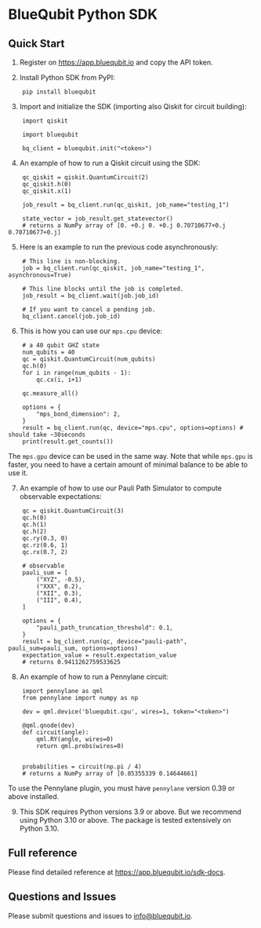 # BlueQubit Python SDK

## Quick Start

1. Register on https://app.bluequbit.io and copy the API token.

2. Install Python SDK from PyPI:
```
    pip install bluequbit
```

3. Import and initialize the SDK (importing also Qiskit for circuit building):

```
    import qiskit

    import bluequbit

    bq_client = bluequbit.init("<token>")
```

4. An example of how to run a Qiskit circuit using the SDK:

```
    qc_qiskit = qiskit.QuantumCircuit(2)
    qc_qiskit.h(0)
    qc_qiskit.x(1)

    job_result = bq_client.run(qc_qiskit, job_name="testing_1")

    state_vector = job_result.get_statevector() 
    # returns a NumPy array of [0. +0.j 0. +0.j 0.70710677+0.j 0.70710677+0.j]
```

5. Here is an example to run the previous code asynchronously:

```
    # This line is non-blocking.
    job = bq_client.run(qc_qiskit, job_name="testing_1", asynchronous=True)

    # This line blocks until the job is completed.
    job_result = bq_client.wait(job.job_id)

    # If you want to cancel a pending job.
    bq_client.cancel(job.job_id)
```

6. This is how you can use our `mps.cpu` device:

```
    # a 40 qubit GHZ state
    num_qubits = 40
    qc = qiskit.QuantumCircuit(num_qubits)
    qc.h(0)
    for i in range(num_qubits - 1):
        qc.cx(i, i+1)
    
    qc.measure_all()
    
    options = {
        "mps_bond_dimension": 2,
    }
    result = bq_client.run(qc, device="mps.cpu", options=options) # should take ~30seconds
    print(result.get_counts())
```   

The `mps.gpu` device can be used in the same way. 
Note that while `mps.gpu` is faster, you need to have a certain amount of minimal balance to be able to use it.

7. An example of how to use our Pauli Path Simulator to compute observable expectations:

```
    qc = qiskit.QuantumCircuit(3)
    qc.h(0)
    qc.h(1)
    qc.h(2)
    qc.ry(0.3, 0)
    qc.rz(0.6, 1)
    qc.rx(0.7, 2)

    # observable
    pauli_sum = [
        ("XYZ", -0.5),
        ("XXX", 0.2),
        ("XII", 0.3),
        ("III", 0.4),
    ]

    options = {
        "pauli_path_truncation_threshold": 0.1,
    }
    result = bq_client.run(qc, device="pauli-path", pauli_sum=pauli_sum, options=options)
    expectation_value = result.expectation_value
    # returns 0.9411262759533625
```    

8. An example of how to run a Pennylane circuit:

```
    import pennylane as qml
    from pennylane import numpy as np
    
    dev = qml.device('bluequbit.cpu', wires=1, token="<token>")
    
    @qml.qnode(dev)
    def circuit(angle):
        qml.RY(angle, wires=0)
        return qml.probs(wires=0)
    
    
    probabilities = circuit(np.pi / 4)
    # returns a NumPy array of [0.85355339 0.14644661]
```
To use the Pennylane plugin, you must have `pennylane` version 0.39 or above installed. 
    

9. This SDK requires Python versions 3.9 or above. But we recommend using Python 3.10 or above.
The package is tested extensively on Python 3.10.

## Full reference

Please find detailed reference at https://app.bluequbit.io/sdk-docs.

## Questions and Issues

Please submit questions and issues to info@bluequbit.io.
